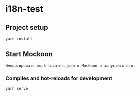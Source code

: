 # i18n-test

## Project setup

```
yarn install
```

## Start Mockoon

```
Импортировать mock-locales.json в Mockoon и запустить его.
```

### Compiles and hot-reloads for development

```
yarn serve
```
